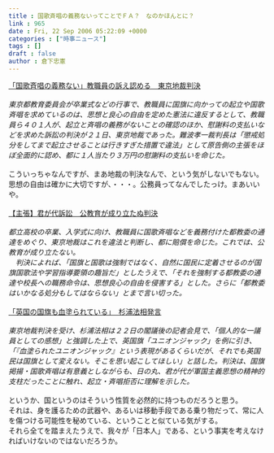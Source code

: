 ```yaml
---
title : 国歌斉唱の義務ないってことでＦＡ？　なのかほんとに？
link : 965
date : Fri, 22 Sep 2006 05:22:09 +0000
categories : ["時事ニュース"]
tags : []
draft : false
author : 倉下忠憲
---
```


<A HREF="http://www.iza.ne.jp/news/newsarticle/natnews/topics/20246/" TARGET="_blank">「国歌斉唱の義務ない」教職員の訴え認める　東京地裁判決</A><BR><BR><I>東京都教育委員会が卒業式などの行事で、教職員に国旗に向かっての起立や国歌斉唱を求めているのは、思想と良心の自由を定めた憲法に違反するとして、教職員ら４０１人が、起立と斉唱の義務がないことの確認のほか、慰謝料の支払いなどを求めた訴訟の判決が２１日、東京地裁であった。難波孝一裁判長は「懲戒処分をしてまで起立させることは行きすぎた措置で違法」として原告側の主張をほぼ全面的に認め、都に１人当たり３万円の慰謝料の支払いを命じた。</I><BR><BR>こういっちゃなんですが、まあ地裁の判決なんで、という気がしないでもない。<BR>思想の自由は確かに大切ですが、・・・。公務員ってなんでしたっけ。まあいいや。<BR><BR><A HREF="http://www.iza.ne.jp/news/newsarticle/column/shuchou/20267/" TARGET="_blank">【主張】君が代訴訟　公教育が成り立たぬ判決</A><BR><BR><I>都立高校の卒業、入学式に向け、教職員に国歌斉唱などを義務付けた都教委の通達をめぐり、東京地裁はこれを違法と判断し、都に賠償を命じた。これでは、公教育が成り立たない。<BR>　判決によれば、「国旗と国歌は強制ではなく、自然に国民に定着させるのが国旗国歌法や学習指導要領の趣旨だ」としたうえで、「それを強制する都教委の通達や校長への職務命令は、思想良心の自由を侵害する」とした。さらに「都教委はいかなる処分もしてはならない」とまで言い切った。</I><BR><BR><A HREF="http://www.asahi.com/national/update/0922/TKY200609220241.html" TARGET="_blank">「英国の国旗も血塗られている」　杉浦法相発言</A><BR><BR><I>東京地裁判決を受け、杉浦法相は２２日の閣議後の記者会見で、「個人的な一議員としての感想」と強調した上で、英国旗「ユニオンジャック」を例に引き、「『血塗られたユニオンジャック』という表現があるくらいだが、それでも英国民は国旗として変えない。そこを思い起こしてほしい」と話した。判決は、国旗掲揚・国歌斉唱は有意義としながらも、日の丸、君が代が軍国主義思想の精神的支柱だったことに触れ、起立・斉唱拒否に理解を示した。</I><BR><BR>というか、国というのはそういう性質を必然的に持つものだろうと思う。<BR>それは、身を護るための武器や、あるいは移動手段である乗り物だって、常に人を傷つける可能性を秘めている、ということと似ている気がする。<BR>それら全てを踏まえたうえで、我々が「日本人」である、という事実を考えなければいけないのではないだろうか。<BR><BR><BR><br><br>
